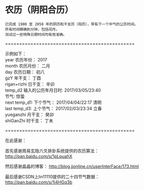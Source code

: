 # 农历（阴阳合历）

```
已完成 1900 至 2050 年的阴历和干支历（阳历），带有下一个中气的公历时间。
所有时间精确到分钟，包括闰月。
测试过一些特殊日期时间均有效准确。
```

==============================================

示例如下：  
year      农历年份： 2017  
month     农历月份： 二月  
day       农历日期： 初八   
gzY         年干支： 丁酉  
rigan+rizhi 日干支： 辛卯  
temp_d2 输入的公历年月日时:  2017/03/05/23:40  
节气:  惊蛰  
next temp_d1: 下个节气： 2017/04/04/22:17 清明  
last temp_d3: 上个节气： 2017/02/03/23:34 立春  
yueganzhi   月干支： 癸卯  
shiGanZhi   时干支： 丁未  

==============================================

在此感谢：

首先感谢周易玄隐六爻排卦系统提供的农历算法：
http://pan.baidu.com/s/1pLpuahX

然后感谢晶晶的博客：
http://blog.jjonline.cn/userInterFace/173.html

最后感谢CSDN上lin11110提供的二十四节气数据：
http://pan.baidu.com/s/1i4HGq3b
